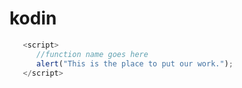 kodin
=====

   ```javascript
      <script>
         //function name goes here
         alert("This is the place to put our work.");
      </script>
  ```
